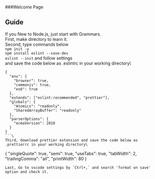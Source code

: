###Welcome Page

## Guide

If you New to Node.js, just start with Grammars.\
First, make directory to learn it.\
Second, type commands below\
`npm init -y`\
`npm install eslint --save-dev`\
`eslint --init` and follow settings\
and save the code below as .eslintrc in your working directory\
```
{
  "env": {
    "browser": true,
    "commonjs": true,
    "es6": true
  },
  "extends": ["eslint:recommended", "prettier"],
  "globals": {
    "Atomics": "readonly",
    "SharedArrayBuffer": "readonly"
  },
  "parserOptions": {
    "ecmaVersion": 2018
  }
}
```\
Third, download prettier extension and save the code below as .prettierrc in your working directory\
```
{
  "singleQuote": true,
  "semi": true,
  "useTabs": true,
  "tabWidth": 2,
  "trailingComma": "all",
  "printWidth": 80
}
```\
Last, Go to vscode settings by `Ctrl+,` and search 'format on save' option and check it.